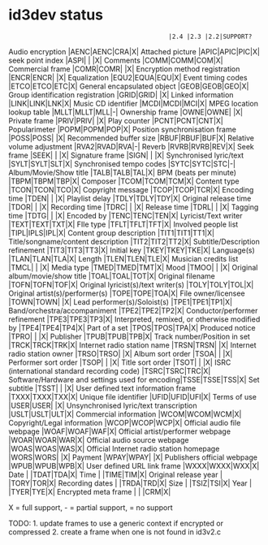 # id3dev status
                                                |2.4 |2.3 |2.2|SUPPORT?
Audio encryption                                |AENC|AENC|CRA|X|
Attached picture                                |APIC|APIC|PIC|X|
seek point index                                |ASPI|    |   |X| 
Comments                                        |COMM|COMM|COM|X|
Commercial frame                                |COMR|COMR|   |X|
Encryption method registration                  |ENCR|ENCR|   |X|
Equalization                                    |EQU2|EQUA|EQU|X|
Event timing codes                              |ETCO|ETCO|ETC|X|
General encapsulated object                     |GEOB|GEOB|GEO|X|
Group identification registration               |GRID|GRID|   |X|
Linked information                              |LINK|LINK|LNK|X|
Music CD identifier                             |MCDI|MCDI|MCI|X|
MPEG location lookup table                      |MLLT|MLLT|MLL|-|
Ownership frame                                 |OWNE|OWNE|   |X|
Private frame                                   |PRIV|PRIV|   |X|
Play counter                                    |PCNT|PCNT|CNT|X|
Popularimeter                                   |POPM|POPM|POP|X|
Position synchronisation frame                  |POSS|POSS|   |X|
Recommended buffer size                         |RBUF|RBUF|BUF|X|
Relative volume adjustment                      |RVA2|RVAD|RVA|-|
Reverb                                          |RVRB|RVRB|REV|X|
Seek frame                                      |SEEK|    |   |X|
Signature frame                                 |SIGN|    |   |X|
Synchronised lyric/text                         |SYLT|SYLT|SLT|X|
Synchronised tempo codes                        |SYTC|SYTC|STC|-|
Album/Movie/Show title                          |TALB|TALB|TAL|X|
BPM (beats per minute)                          |TBPM|TBPM|TBP|X|
Composer                                        |TCOM|TCOM|TCM|X|
Content type                                    |TCON|TCON|TCO|X|
Copyright message                               |TCOP|TCOP|TCR|X|
Encoding time                                   |TDEN|    |   |X|
Playlist delay                                  |TDLY|TDLY|TDY|X|
Original release time                           |TDOR|    |   |X|
Recording time                                  |TDRC|    |   |X|
Release time                                    |TDRL|    |   |X|
Tagging time                                    |TDTG|    |   |X|
Encoded by                                      |TENC|TENC|TEN|X|
Lyricist/Text writer                            |TEXT|TEXT|TXT|X|
FIle type                                       |TFLT|TFLT|TFT|X|
Involved people list                            |TIPL|IPLS|IPL|X|
Content group description                       |TIT1|TIT1|TT1|X|
Title/songname/content description              |TIT2|TIT2|TT2|X|
Subtitle/Description refinement                 |TIT3|TIT3|TT3|X|
Initial key                                     |TKEY|TKEY|TKE|X|
Language(s)                                     |TLAN|TLAN|TLA|X|
Length                                          |TLEN|TLEN|TLE|X|
Musician credits list                           |TMCL|    |   |X|
Media type                                      |TMED|TMED|TMT|X|
Mood                                            |TMOO|    |   |X|
Original album/movie/show title                 |TOAL|TOAL|TOT|X|
Original filename                               |TOFN|TOFN|TOF|X|
Original lyricist(s)/text writer(s)             |TOLY|TOLY|TOL|X|
Original artist(s)/performer(s)                 |TOPE|TOPE|TOA|X|
File owner/licensee                             |TOWN|TOWN|   |X|
Lead performer(s)/Soloist(s)                    |TPE1|TPE1|TP1|X|
Band/orchestra/accompaniment                    |TPE2|TPE2|TP2|X|
Conductor/performer refinement                  |TPE3|TPE3|TP3|X|
Interpreted, remixed, or otherwise modified by  |TPE4|TPE4|TP4|X|
Part of a set                                   |TPOS|TPOS|TPA|X|
Produced notice                                 |TPRO|    |   |X|
Publisher                                       |TPUB|TPUB|TPB|X|
Track number/Position in set                    |TRCK|TRCK|TRK|X|
Internet radio station name                     |TRSN|TRSN|   |X|
Internet radio station owner                    |TRSO|TRSO|   |X|
Album sort order                                |TSOA|    |   |X|
Performer sort order                            |TSOP|    |   |X|
Title sort order                                |TSOT|    |   |X|
ISRC (international standard recording code)    |TSRC|TSRC|TRC|X|
Software/Hardware and settings used for encoding|TSSE|TSSE|TSS|X|
Set subtitle                                    |TSST|    |   |X|
User defined text information frame             |TXXX|TXXX|TXX|X|
Unique file identifier                          |UFID|UFID|UFI|X|
Terms of use                                    |USER|USER|   |X|
Unsynchronised lyric/text transcription         |USLT|USLT|ULT|X|
Commercial information                          |WCOM|WCOM|WCM|X|
Copyright/Legal information                     |WCOP|WCOP|WCP|X|
Official audio file webpage                     |WOAF|WOAF|WAF|X|
Official artist/performer webpage               |WOAR|WOAR|WAR|X|
Official audio source webpage                   |WOAS|WOAS|WAS|X|
Official Internet radio station homepage        |WORS|WORS|   |X|
Payment                                         |WPAY|WPAY|   |X|
Publishers official webpage                     |WPUB|WPUB|WPB|X|
User defined URL link frame                     |WXXX|WXXX|WXX|X|
Date                                            |    |TDAT|TDA|X|
Time                                            |    |TIME|TIM|X|
Original release year                           |    |TORY|TOR|X|
Recording dates                                 |    |TRDA|TRD|X|
Size                                            |    |TSIZ|TSI|X|
Year                                            |    |TYER|TYE|X|
Encrypted meta frame                            |    |    |CRM|X|

X = full support, - = partial support, = no support

TODO:
    1. update frames to use a generic context if encrypted or compressed
    2. create a frame when one is not found in id3v2.c